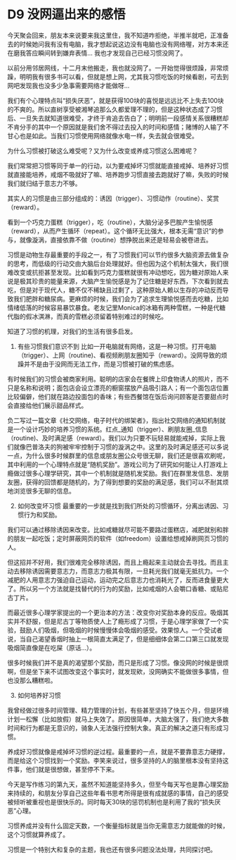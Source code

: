 # D9 没网逼出来的感悟
今天聚会回来，朋友本来说要来我这里住，我不知道咋拒绝，半推半就吧，正准备去的时候她问我有没有电脑，我才想起说这边没有电脑也没有网络喔，对方本来还在磨我答应瞬间转到嫌弃表情... 我也才发现自己已经习惯没网了。

以前分用邻居网线，十二月末他搬走，我也就没网了。一开始觉得很烦躁，非常烦躁，明明我有很多书可以看，但就是想上网，尤其我习惯吃饭的时候看剧，可去到网吧发现我也没多少急事需要网络才能做呀...

我们有个心理特点叫“损失厌恶”，就是获得100块的喜悦是远远比不上失去100块的不爽的。所以直树享受被湘琴追那么久都爱理不理的，但是这种状态成了习惯后、一旦失去就知道很难受，才终于肯追去告白了；明明前一段感情关系很糟糕却不肯分手的其中一个原因就是我们舍不得过去投入的时间和感情；赌博的人输了不甘心也是如此。当我们习惯使用网络就像水电一样，失去就会很难受。

为什么习惯被打破这么难受呢？又为什么改变或养成习惯这么困难呢？

我们常常把习惯等同于单一的行动，以为要戒掉坏习惯就能直接戒掉、培养好习惯就直接能培养，戒烟不吸就好了嘛、培养跑步习惯直接去跑就好了嘛，失败的时候我们就归结于意志力不够。

其实人的习惯是由三部分组成的：诱因（trigger）、习惯动作（routine）、奖赏（reward）。

看到一个巧克力蛋糕（trigger），吃（routine），大脑分泌多巴胺产生愉悦感（reward），从而产生循环（repeat）。这个循环无比强大，根本无需“意识”的参与，就像漩涡，直接依靠不做（routine）想挣脱出来还是轻易会被卷进去。

习惯是动物生存最重要的手段之一，有了习惯我们可以节约很多大脑资源去做复杂的思考，而低级的行动交由大脑后台处理就好。但也因为这个机制太强大，我们很难改变或抗拒甚至发现。比如看到巧克力蛋糕就很有冲动想吃，因为糖对原始人来说是极其珍贵的能量来源，大脑产生愉悦感是为了记住糖是好东西，下次看到就去吃，但是对于现代人，糖不仅不稀缺且过剩了，这种原始人赖以生存的冲动反而导致我们肥胖和糖尿病。更麻烦的时候，我们会为了追求生理愉悦感而去吃糖，比如情绪低落的时候容易暴饮暴食。老友记里Monica的冰箱有两种雪糕，一种是代糖代脂的假冰淇淋，而真的雪糕必须留着特别难过的时候吃。

知道了习惯的机理，对我们的生活有很多启发。

1. 有些习惯我们意识不到
比如一开电脑就有网络，这是一种习惯。打开电脑（trigger）、上网（routine)、看视频刷朋友圈知乎（reward）。没网导致的烦躁并不是由于没网而无法工作，而是习惯被打破的焦虑感。

有时候我们的习惯会被商家利用。聪明的店家会在餐牌上印食物诱人的照片，而不只是名称和说明；面包店会设立漂亮的橱窗摆放产品吸引路人；有一个面包店位置比较偏僻，他们就在路边投面包的香味；有些西餐馆在饭后询问顾客是否要甜点时会直接给他们展示甜品样式。

负二写过一篇文章《社交网络，电子时代的绑架者》，指出社交网络的通知机制就是一个设计巧妙的培养习惯的系统。红点_通知（trigger）、刷朋友圈_信息（routine)、及时满足感（reward）。我们以为只要不玩轻易就能戒掉，实际上我们就像巴普洛夫的狗被牢牢控制于习惯的漩涡之中。这里的及时满足感还可以多说一点，为什么很多时候群里的信息或朋友圈公众号很无聊，我们还是很喜欢刷呢，其中利用的一个心理特点就是“随机奖励”。游戏公司为了研究如何能让人打游戏上瘾做过很多心理学研究，其中一个机制就是随机发奖励。我们在群里发信息、发朋友圈，获得的回馈都是随机的，为了得到想要的奖励的满足感，我们可以不耐其烦地浏览很多无聊的信息。

2. 如何改变坏习惯
最重要的一步就是找到我们所处的习惯循环，分离出诱因、习惯行为和奖励。

我们可以通过移除诱因来改变。比如戒糖就尽可能不要路过蛋糕店，减肥就别和胖的朋友一起吃饭；定时屏蔽网页的软件（如freedom）设置给想戒掉刷网页习惯的人。

但这招并不好用，我们很难完全移除诱因，而且上瘾起来主动就会去寻找。而且主动去移除诱因需要意志力，而意志力极其有限，一旦耗光我们就毫无抵抗力。一个减肥的人用意志力强迫自己运动，运动完之后意志力也消耗光了，反而进食量更大了。所以另一个方法就是找替代的行为的奖励，比如戒烟的人会嚼口香糖、或贴尼古丁片。

而最近很多心理学家提出的一个更治本的方法：改变你对奖励本身的反应。吸烟其实并不舒服，但是尼古丁等物质使人上了瘾形成了习惯，于是心理学家做了一个实验，鼓励人们吸烟，但吸烟的时候慢慢体会吸烟的感受。效果惊人。一个受试者说，当自己渴望香烟时抽上一根简直太满足了，但是细细体会第二口第三口就发现吸烟简直像是在吃屎（原话...）。

很多时候我们并不是真的渴望那个奖励，而只是形成了习惯。像没网的时候是很烦啊，但是坐下来不试图改变这个事实时，就发现欸，没网确实不能做很多事情，但也没那么糟糕啦。

3. 如何培养好习惯

我曾经做过很多时间管理、精力管理的计划，有些甚至坚持了快五个月，但是环境计划一松懈（比如放假）就马上失效了。原因很简单，大脑太强了，我们绝大多数时间和行为都是无意识的，骑象人无法强行控制大象。真正的解决之道只有形成习惯。

养成好习惯就像是戒掉坏习惯的逆过程。最重要的一点，就是不要靠意志力硬撑，而是给这个习惯找到一个奖励。李笑来说过，很多坚持的人的脑里根本没有坚持这件事，他们就是很想做，甚至停不下来。

今天是写作练习的第九天，虽然不知道能坚持多久，但至今每天写也是靠心理奖励来持续的，和朋友分享自己这些年看书思考所得是很有成就感的事情，自己的感受被倾听被重视也是很快乐的。同时每天30块的惩罚机制也是利用了我的“损失厌恶”心理。

习惯养成并没有什么固定天数，一个衡量指标就是当你无需意志力就能做的时候，这个习惯就算养成了。

习惯是一个特别大和复杂的主题，我也还有很多问题没法处理，共同探讨吧。

